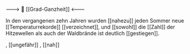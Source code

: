 ---> 🧩 [[Grad-Ganzheit]] <---

In den vergangenen zehn Jahren wurden [[nahezu]] jeden Sommer neue [[Temperaturrekorde]] [[verzeichnet]], und [[sowohl]] die [[Zahl]] der Hitzewellen als auch der Waldbrände ist deutlich [[gestiegen]]. 

, [[ungefähr]]
, [[nah]]